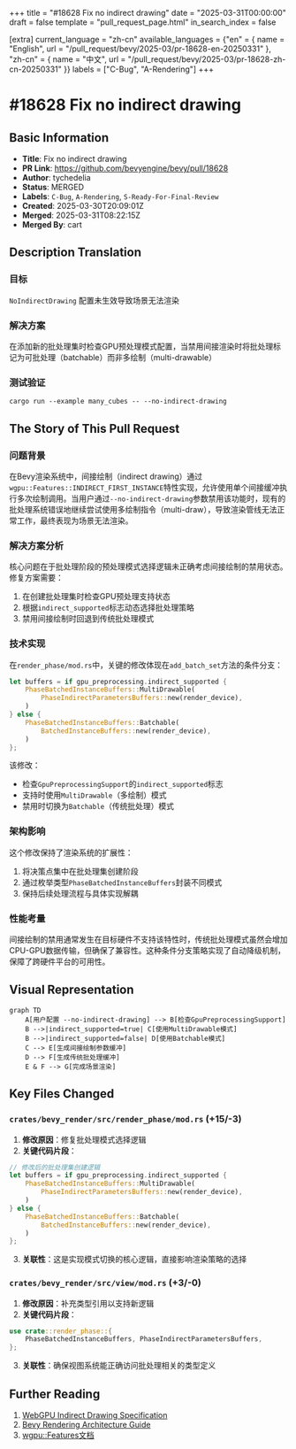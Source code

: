 +++
title = "#18628 Fix no indirect drawing"
date = "2025-03-31T00:00:00"
draft = false
template = "pull_request_page.html"
in_search_index = false

[extra]
current_language = "zh-cn"
available_languages = {"en" = { name = "English", url = "/pull_request/bevy/2025-03/pr-18628-en-20250331" }, "zh-cn" = { name = "中文", url = "/pull_request/bevy/2025-03/pr-18628-zh-cn-20250331" }}
labels = ["C-Bug", "A-Rendering"]
+++

# #18628 Fix no indirect drawing

## Basic Information
- **Title**: Fix no indirect drawing
- **PR Link**: https://github.com/bevyengine/bevy/pull/18628
- **Author**: tychedelia
- **Status**: MERGED
- **Labels**: `C-Bug`, `A-Rendering`, `S-Ready-For-Final-Review`
- **Created**: 2025-03-30T20:09:01Z
- **Merged**: 2025-03-31T08:22:15Z
- **Merged By**: cart

## Description Translation
### 目标
`NoIndirectDrawing` 配置未生效导致场景无法渲染

### 解决方案
在添加新的批处理集时检查GPU预处理模式配置，当禁用间接渲染时将批处理标记为可批处理（batchable）而非多绘制（multi-drawable）

### 测试验证
`cargo run --example many_cubes -- --no-indirect-drawing`

## The Story of This Pull Request

### 问题背景
在Bevy渲染系统中，间接绘制（indirect drawing）通过`wgpu::Features::INDIRECT_FIRST_INSTANCE`特性实现，允许使用单个间接缓冲执行多次绘制调用。当用户通过`--no-indirect-drawing`参数禁用该功能时，现有的批处理系统错误地继续尝试使用多绘制指令（multi-draw），导致渲染管线无法正常工作，最终表现为场景无法渲染。

### 解决方案分析
核心问题在于批处理阶段的预处理模式选择逻辑未正确考虑间接绘制的禁用状态。修复方案需要：

1. 在创建批处理集时检查GPU预处理支持状态
2. 根据`indirect_supported`标志动态选择批处理策略
3. 禁用间接绘制时回退到传统批处理模式

### 技术实现
在`render_phase/mod.rs`中，关键的修改体现在`add_batch_set`方法的条件分支：

```rust
let buffers = if gpu_preprocessing.indirect_supported {
    PhaseBatchedInstanceBuffers::MultiDrawable(
        PhaseIndirectParametersBuffers::new(render_device),
    )
} else {
    PhaseBatchedInstanceBuffers::Batchable(
        BatchedInstanceBuffers::new(render_device),
    )
};
```

该修改：
- 检查`GpuPreprocessingSupport`的`indirect_supported`标志
- 支持时使用`MultiDrawable`（多绘制）模式
- 禁用时切换为`Batchable`（传统批处理）模式

### 架构影响
这个修改保持了渲染系统的扩展性：
1. 将决策点集中在批处理集创建阶段
2. 通过枚举类型`PhaseBatchedInstanceBuffers`封装不同模式
3. 保持后续处理流程与具体实现解耦

### 性能考量
间接绘制的禁用通常发生在目标硬件不支持该特性时，传统批处理模式虽然会增加CPU-GPU数据传输，但确保了兼容性。这种条件分支策略实现了自动降级机制，保障了跨硬件平台的可用性。

## Visual Representation

```mermaid
graph TD
    A[用户配置 --no-indirect-drawing] --> B[检查GpuPreprocessingSupport]
    B -->|indirect_supported=true| C[使用MultiDrawable模式]
    B -->|indirect_supported=false| D[使用Batchable模式]
    C --> E[生成间接绘制参数缓冲]
    D --> F[生成传统批处理缓冲]
    E & F --> G[完成场景渲染]
```

## Key Files Changed

### `crates/bevy_render/src/render_phase/mod.rs` (+15/-3)
1. **修改原因**：修复批处理模式选择逻辑
2. **关键代码片段**：
```rust
// 修改后的批处理集创建逻辑
let buffers = if gpu_preprocessing.indirect_supported {
    PhaseBatchedInstanceBuffers::MultiDrawable(
        PhaseIndirectParametersBuffers::new(render_device),
    )
} else {
    PhaseBatchedInstanceBuffers::Batchable(
        BatchedInstanceBuffers::new(render_device),
    )
};
```
3. **关联性**：这是实现模式切换的核心逻辑，直接影响渲染策略的选择

### `crates/bevy_render/src/view/mod.rs` (+3/-0)
1. **修改原因**：补充类型引用以支持新逻辑
2. **关键代码片段**：
```rust
use crate::render_phase::{
    PhaseBatchedInstanceBuffers, PhaseIndirectParametersBuffers, 
};
```
3. **关联性**：确保视图系统能正确访问批处理相关的类型定义

## Further Reading
1. [WebGPU Indirect Drawing Specification](https://www.w3.org/TR/webgpu/#indirect-drawing)
2. [Bevy Rendering Architecture Guide](https://bevyengine.org/learn/book/rendering/architecture/)
3. [wgpu::Features文档](https://docs.rs/wgpu/latest/wgpu/struct.Features.html#associatedconstant.INDIRECT_FIRST_INSTANCE)